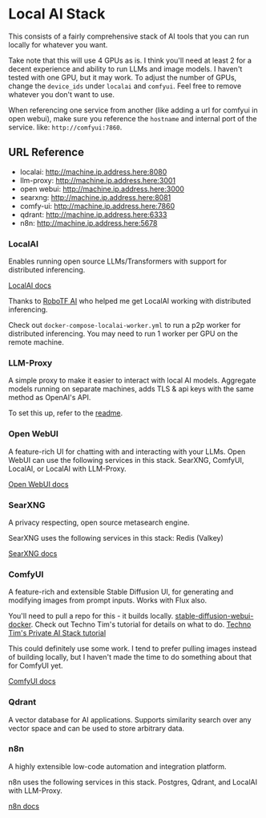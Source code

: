 # Local AI Stack

This consists of a fairly comprehensive stack of AI tools that you can run locally for whatever you want.

Take note that this will use 4 GPUs as is. I think you'll need at least 2 for a decent experience and ability to run LLMs and image models. I haven't tested with one GPU, but it may work. To adjust the number of GPUs, change the `device_ids` under `localai` and `comfyui`. Feel free to remove whatever you don't want to use.

When referencing one service from another (like adding a url for comfyui in open webui), make sure you reference the `hostname` and internal port of the service. like: `http://comfyui:7860`.



## URL Reference

- localai: http://machine.ip.address.here:8080
- llm-proxy: http://machine.ip.address.here:3001
- open webui: http://machine.ip.address.here:3000
- searxng: http://machine.ip.address.here:8081
- comfy-ui: http://machine.ip.address.here:7860
- qdrant: http://machine.ip.address.here:6333
- n8n: http://machine.ip.address.here:5678

### LocalAI

Enables running open source LLMs/Transformers with support for distributed inferencing.

[LocalAI docs](https://localai.io/)

Thanks to [RoboTF AI](https://www.youtube.com/@RoboTFAI) who helped me get LocalAI working with distributed inferencing.

Check out `docker-compose-localai-worker.yml` to run a p2p worker for distributed inferencing. You may need to run 1 worker per GPU on the remote machine.

### LLM-Proxy

A simple proxy to make it easier to interact with local AI models. Aggregate models running on separate machines, adds TLS & api keys with the same method as OpenAI's API.

To set this up, refer to the [readme](https://github.com/j4ys0n/llm-proxy?tab=readme-ov-file).

### Open WebUI

A feature-rich UI for chatting with and interacting with your LLMs.
Open WebUI can use the following services in this stack. SearXNG, ComfyUI, LocalAI, or LocalAI with LLM-Proxy.

[Open WebUI docs](https://docs.openwebui.com/)

### SearXNG

A privacy respecting, open source metasearch engine.

SearXNG uses the following services in this stack: Redis (Valkey)

[SearXNG docs](https://docs.searxng.org/)

### ComfyUI

A feature-rich and extensible Stable Diffusion UI, for generating and modifying images from prompt inputs. Works with Flux also.

You'll need to pull a repo for this - it builds locally. [stable-diffusion-webui-docker](https://github.com/AbdBarho/stable-diffusion-webui-docker). Check out Techno Tim's tutorial for details on what to do. [Techno Tim's Private AI Stack tutorial](https://technotim.live/posts/ai-stack-tutorial/#software-overview#changes-for-comfyui)

This could definitely use some work. I tend to prefer pulling images instead of building locally, but I haven't made the time to do something about that for ComfyUI yet.

[ComfyUI docs](https://blenderneko.github.io/ComfyUI-docs/)

### Qdrant

A vector database for AI applications. Supports similarity search over any vector space and can be used to store arbitrary data.

### n8n

A highly extensible low-code automation and integration platform.

n8n uses the following services in this stack. Postgres, Qdrant, and LocalAI with LLM-Proxy.

[n8n docs](https://docs.n8n.io/)